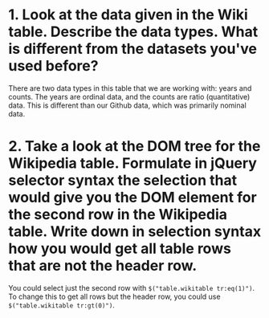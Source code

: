 # 1. Look at the data given in the Wiki table. Describe the data types. What is different from the datasets you've used before?

There are two data types in this table that we are working with: years and counts. The years are ordinal data, and the counts are ratio (quantitative) data. This is different than our Github data, which was primarily nominal data.

# 2. Take a look at the DOM tree for the Wikipedia table. Formulate in jQuery selector syntax the selection that would give you the DOM element for the second row in the Wikipedia table. Write down in selection syntax how you would get all table rows that are not the header row.

You could select just the second row with `$("table.wikitable tr:eq(1)")`. To change this to get all rows but the header row, you could use `$("table.wikitable tr:gt(0)")`.
